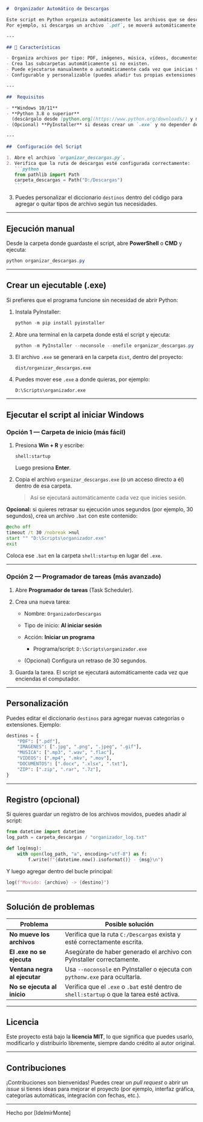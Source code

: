 
````markdown
#  Organizador Automático de Descargas

Este script en Python organiza automáticamente los archivos que se descargan en tu carpeta **Descargas**, moviéndolos a subcarpetas según su tipo (PDF, imágenes, música, etc.).  
Por ejemplo, si descargas un archivo `.pdf`, se moverá automáticamente a `D:\Descargas\PDF`.

---

## 🚀 Características

- Organiza archivos por tipo: PDF, imágenes, música, vídeos, documentos, ZIP, etc.
- Crea las subcarpetas automáticamente si no existen.
- Puede ejecutarse manualmente o automáticamente cada vez que inicias tu computadora.
- Configurable y personalizable (puedes añadir tus propias extensiones o carpetas).

---

##  Requisitos

- **Windows 10/11**
- **Python 3.8 o superior**  
  (descárgalo desde [python.org](https://www.python.org/downloads/) y marca la casilla **“Add Python to PATH”** durante la instalación)
- (Opcional) **PyInstaller** si deseas crear un `.exe` y no depender de Python.

---

##  Configuración del Script

1. Abre el archivo `organizar_descargas.py`.
2. Verifica que la ruta de descargas esté configurada correctamente:
   ```python
   from pathlib import Path
   carpeta_descargas = Path("D:/Descargas")
   ```
````

3. Puedes personalizar el diccionario `destinos` dentro del código para agregar o quitar tipos de archivo según tus necesidades.

---

##  Ejecución manual

Desde la carpeta donde guardaste el script, abre **PowerShell** o **CMD** y ejecuta:

```powershell
python organizar_descargas.py
```

---

##  Crear un ejecutable (.exe)

Si prefieres que el programa funcione sin necesidad de abrir Python:

1. Instala PyInstaller:

   ```powershell
   python -m pip install pyinstaller
   ```

2. Abre una terminal en la carpeta donde está el script y ejecuta:

   ```powershell
   python -m PyInstaller --noconsole --onefile organizar_descargas.py
   ```

3. El archivo `.exe` se generará en la carpeta `dist`, dentro del proyecto:

   ```
   dist/organizar_descargas.exe
   ```

4. Puedes mover ese `.exe` a donde quieras, por ejemplo:

   ```
   D:\Scripts\organizador.exe
   ```

---

##  Ejecutar el script al iniciar Windows

###  Opción 1 — Carpeta de inicio (más fácil)

1. Presiona **Win + R** y escribe:

   ```
   shell:startup
   ```

   Luego presiona **Enter**.

2. Copia el archivo `organizar_descargas.exe` (o un acceso directo a él) dentro de esa carpeta.

   > Así se ejecutará automáticamente cada vez que inicies sesión.

 **Opcional:** si quieres retrasar su ejecución unos segundos (por ejemplo, 30 segundos), crea un archivo `.bat` con este contenido:

```bat
@echo off
timeout /t 30 /nobreak >nul
start "" "D:\Scripts\organizador.exe"
exit
```

Coloca ese `.bat` en la carpeta `shell:startup` en lugar del `.exe`.

---

###  Opción 2 — Programador de tareas (más avanzado)

1. Abre **Programador de tareas** (Task Scheduler).
2. Crea una nueva tarea:

   - Nombre: `OrganizadorDescargas`
   - Tipo de inicio: **Al iniciar sesión**
   - Acción: **Iniciar un programa**

     - Programa/script: `D:\Scripts\organizador.exe`

   - (Opcional) Configura un retraso de 30 segundos.

3. Guarda la tarea.
   El script se ejecutará automáticamente cada vez que enciendas el computador.

---

##  Personalización

Puedes editar el diccionario `destinos` para agregar nuevas categorías o extensiones.
Ejemplo:

```python
destinos = {
    "PDF": [".pdf"],
    "IMAGENES": [".jpg", ".png", ".jpeg", ".gif"],
    "MUSICA": [".mp3", ".wav", ".flac"],
    "VIDEOS": [".mp4", ".mkv", ".mov"],
    "DOCUMENTOS": [".docx", ".xlsx", ".txt"],
    "ZIP": [".zip", ".rar", ".7z"],
}
```

---

##  Registro (opcional)

Si quieres guardar un registro de los archivos movidos, puedes añadir al script:

```python
from datetime import datetime
log_path = carpeta_descargas / "organizador_log.txt"

def log(msg):
    with open(log_path, "a", encoding="utf-8") as f:
        f.write(f"{datetime.now().isoformat()} - {msg}\n")
```

Y luego agregar dentro del bucle principal:

```python
log(f"Movido: {archivo} -> {destino}")
```

---

##  Solución de problemas

| Problema                      | Posible solución                                                                           |
| ----------------------------- | ------------------------------------------------------------------------------------------ |
| **No mueve los archivos**     | Verifica que la ruta `C:/Descargas` exista y esté correctamente escrita.                   |
| **El .exe no se ejecuta**     | Asegúrate de haber generado el archivo con PyInstaller correctamente.                      |
| **Ventana negra al ejecutar** | Usa `--noconsole` en PyInstaller o ejecuta con `pythonw.exe` para ocultarla.               |
| **No se ejecuta al inicio**   | Verifica que el `.exe` o `.bat` esté dentro de `shell:startup` o que la tarea esté activa. |

---

##  Licencia

Este proyecto está bajo la **licencia MIT**, lo que significa que puedes usarlo, modificarlo y distribuirlo libremente, siempre dando crédito al autor original.

---

##  Contribuciones

¡Contribuciones son bienvenidas!
Puedes crear un _pull request_ o abrir un _issue_ si tienes ideas para mejorar el proyecto (por ejemplo, interfaz gráfica, categorías automáticas, integración con fechas, etc.).

---

Hecho por [IdelmirMonte]

